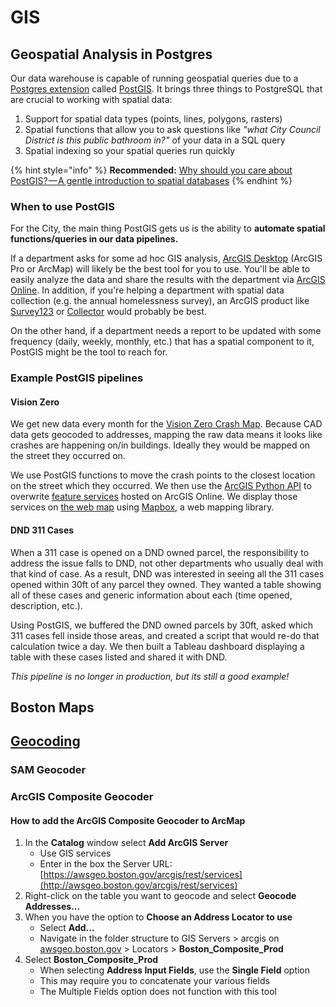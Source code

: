 # GIS

## Geospatial Analysis in Postgres

Our data warehouse is capable of running geospatial queries due to a [Postgres extension](employee-handbook/tools/databases.md#extensions) called [PostGIS](employee-handbook/tools/databases.md#postgis). It brings three things to PostgreSQL that are crucial to working with spatial data:

1. Support for spatial data types \(points, lines, polygons, rasters\)
2. Spatial functions that allow you to ask questions like _"what City Council District is this public bathroom in?"_ of your data in a SQL query
3. Spatial indexing so your spatial queries run quickly

{% hint style="info" %}
**Recommended:** [Why should you care about PostGIS? — A gentle introduction to spatial databases](https://medium.com/@tjukanov/why-should-you-care-about-postgis-a-gentle-introduction-to-spatial-databases-9eccd26bc42b)
{% endhint %}

### When to use PostGIS

For the City, the main thing PostGIS gets us is the ability to **automate spatial functions/queries in our data pipelines.** 

If a department asks for some ad hoc GIS analysis, [ArcGIS Desktop](employee-handbook/tools/arcgis.md#arcgis-desktop) \(ArcGIS Pro or ArcMap\) will likely be the best tool for you to use. You'll be able to easily analyze the data and share the results with the department via [ArcGIS Online](employee-handbook/tools/arcgis.md#arcgis-online). In addition, if you're helping a department with spatial data collection \(e.g. the annual homelessness survey\), an ArcGIS product like [Survey123](employee-handbook/tools/arcgis.md#survey123) or [Collector](https://www.esri.com/en-us/arcgis/products/collector-for-arcgis/overview) would probably be best.

On the other hand, if a department needs a report to be updated with some frequency \(daily, weekly, monthly, etc.\) that has a spatial component to it, PostGIS might be the tool to reach for.

### Example PostGIS pipelines

#### Vision Zero

We get new data every month for the [Vision Zero Crash Map](https://apps.boston.gov/vision-zero/). Because CAD data gets geocoded to addresses, mapping the raw data means it looks like crashes are happening on/in buildings. Ideally they would be mapped on the street they occurred on.

We use PostGIS functions to move the crash points to the closest location on the street which they occurred. We then use the [ArcGIS Python API](https://developers.arcgis.com/python/) to overwrite [feature services](http://boston.maps.arcgis.com/home/item.html?id=9b19b989f25a4d718d09be2227626a32) hosted on ArcGIS Online. We display those services on [the web map](https://apps.boston.gov/vision-zero/) using [Mapbox](https://www.mapbox.com/), a web mapping library.  

#### DND 311 Cases 

When a 311 case is opened on a DND owned parcel, the responsibility to address the issue falls to DND, not other departments who usually deal with that kind of case. As a result, DND was interested in seeing all the 311 cases opened within 30ft of any parcel they owned. They wanted a table showing all of these cases and generic information about each \(time opened, description, etc.\). 

Using PostGIS, we buffered the DND owned parcels by 30ft, asked which 311 cases fell inside those areas, and created a script that would re-do that calculation twice a day. We then built a Tableau dashboard displaying a table with these cases listed and shared it with DND. 

_This pipeline is no longer in production, but its still a good example!_

## Boston Maps

## [Geocoding](https://en.wikipedia.org/wiki/Address_geocoding)

### SAM Geocoder

### ArcGIS Composite Geocoder

#### How to add the ArcGIS Composite Geocoder to ArcMap

1. In the **Catalog** window select **Add ArcGIS Server**
   * Use GIS services
   * Enter in the box the Server URL:  [https://awsgeo.boston.gov/arcgis/rest/services](http://awsgeo.boston.gov/arcgis/rest/services)
2. Right-click on the table you want to geocode and select **Geocode Addresses...**
3. When you have the option to **Choose an Address Locator to use**
   * Select **Add...**
   * Navigate in the folder structure to GIS Servers &gt; arcgis on [awsgeo.boston.gov](http://awsgeo.boston.gov/) &gt; Locators &gt; **Boston\_Composite\_Prod**
4. Select **Boston\_Composite\_Prod** 
   * When selecting **Address Input Fields**, use the **Single Field** option
   * This may require you to concatenate your various fields
   * The Multiple Fields option does not function with this tool


